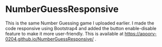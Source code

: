 # NumberGuessResponsive

This is the same Number Guessing game I uploaded earlier. I made the code responsive using Bootstrap4 and added the button enable-disable feature to make it more user-friendly.
This is available at https://apoorv-0204.github.io/NumberGuessResponsive/ .
